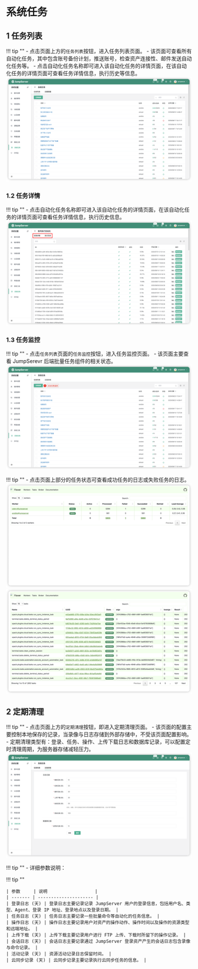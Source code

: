 # 系统任务

## 1 任务列表
!!! tip ""
    - 点击页面上方的`任务列表`按钮，进入任务列表页面。
    - 该页面可查看所有自动化任务，其中包含账号备份计划，推送账号，检查资产连接性、邮件发送自动化任务等。
    - 点击自动化任务名称即可进入该自动化任务的详情页面，在该自动化任务的详情页面可查看任务详情信息，执行历史等信息。
![tasks_01](../../img/tasks_01.png)

### 1.2 任务详情
!!! tip ""
    - 点击自动化任务名称即可进入该自动化任务的详情页面，在该自动化任务的详情页面可查看任务详情信息，执行历史信息。
![tasks_02](../../img/tasks_02.png)

### 1.3 任务监控
!!! tip ""
    - 点击`任务列表`页面的`任务监控`按钮，进入任务监控页面。
    - 该页面主要查看 JumpSerevr 后端批量任务组件的相关状态。
![tasks_03](../../img/tasks_03.png)

!!! tip ""
    - 点击页面上部分的任务状态可查看成功任务的日志或失败任务的日志。
![flower01](../../img/flower01.png)
![flower02](../../img/flower02.png)


## 2 定期清理
!!! tip ""
    - 点击页面上方的`定期清理`按钮，即进入定期清理页面。
    - 该页面的配置主要控制本地保存的记录，当录像与日志存储到外部存储中，不受该页面配置影响。
    - 定期清理类型有：登录、任务、操作、上传下载日志和数据库记录，可以配置定时清理周期，为服务器存储减轻压力。
![regular_clean01](../../img/regular_clean01.png)

!!! tip ""
    - 详细参数说明：

!!! tip ""

    | 参数     | 说明                  |
    | ------- | --------------------- |
    | 登录日志 (天) | 登录日志主要记录记录 JumpServer 用户的登录信息，包括用户名、类型、Agent、登录 IP 地址、登录地点以及登录日期。 |
    | 任务日志 (天) | 任务日志主要记录一些批量命令等自动化的任务信息。 |
    | 操作日志 (天) | 操作日志主要记录用户对资产的操作动作、操作时间以及操作的资源类型和远端地址。 |
    | 上传下载 (天) | 上传下载主要记录用户进行 FTP 上传、下载时所留下的操作记录。 |
    | 会话日志 (天) | 会话日志主要记录通过 JumpServer 登录资产产生的会话日志包含录像与命令记录。 |
    | 活动记录 (天) | 资源活动记录日志保留时间。 |
    | 云同步记录 (天) | 云同步记录主要记录执行云同步任务的信息。 |